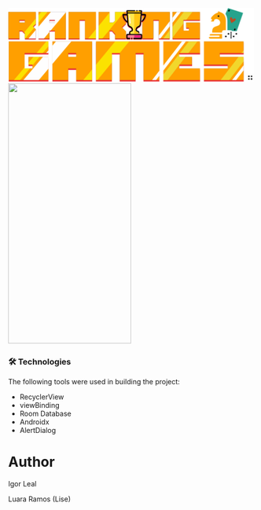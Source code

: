 <img width="500px" height="150px" src = "https://github.com/iguleal/ranking_games/blob/main/app/src/main/res/drawable/logo.png">
<img width="250px" height="530px" src = "https://github.com/iguleal/ranking_games/blob/main/app/src/main/res/gif/gif_ranking_games.gif">

### 🛠 Technologies
The following tools were used in building the project:

- RecyclerView
- viewBinding
- Room Database
- Androidx
- AlertDialog

# Author
<p>Igor Leal</p>
<p>Luara Ramos (Lise)</p>
